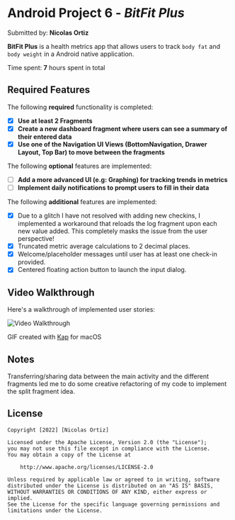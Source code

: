 # Android Project 6 - *BitFit Plus*

Submitted by: **Nicolas Ortiz**

**BitFit Plus** is a health metrics app that allows users to track `body fat` and `body weight` in a Android native application.

Time spent: **7** hours spent in total

## Required Features

The following **required** functionality is completed:

- [X] **Use at least 2 Fragments**
- [X] **Create a new dashboard fragment where users can see a summary of their entered data**
- [X] **Use one of the Navigation UI Views (BottomNavigation, Drawer Layout, Top Bar) to move between the fragments**

The following **optional** features are implemented:

- [ ] **Add a more advanced UI (e.g: Graphing) for tracking trends in metrics**
- [ ] **Implement daily notifications to prompt users to fill in their data**

The following **additional** features are implemented:

- [X] Due to a glitch I have not resolved with adding new checkins, I implemented a workaround that reloads the log fragment upon each new value added. This completely masks the  issue from the user perspective!
- [X] Truncated metric average calculations to 2 decimal places.
- [X] Welcome/placeholder messages until user has at least one check-in provided.
- [X] Centered floating action button to launch the input dialog.

## Video Walkthrough

Here's a walkthrough of implemented user stories:

<img src='http://i.imgur.com/link/to/your/gif/file.gif' title='Video Walkthrough' width='' alt='Video Walkthrough' />

GIF created with [Kap](https://getkap.co/) for macOS

## Notes

Transferring/sharing data between the main activity and the different fragments led me to do some creative refactoring of my code to implement the split fragment idea.

## License

    Copyright [2022] [Nicolas Ortiz]

    Licensed under the Apache License, Version 2.0 (the "License");
    you may not use this file except in compliance with the License.
    You may obtain a copy of the License at

        http://www.apache.org/licenses/LICENSE-2.0

    Unless required by applicable law or agreed to in writing, software
    distributed under the License is distributed on an "AS IS" BASIS,
    WITHOUT WARRANTIES OR CONDITIONS OF ANY KIND, either express or implied.
    See the License for the specific language governing permissions and
    limitations under the License.